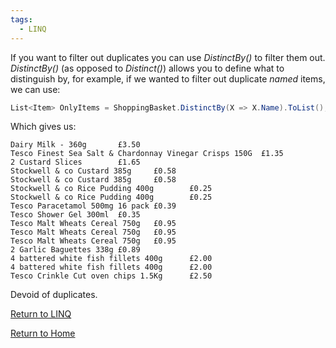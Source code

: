 ```yaml
---
tags:
  - LINQ
---
```

If you want to filter out duplicates you can use _DistinctBy()_ to filter them out. _DistinctBy()_ (as opposed to _Distinct()_) allows you to define what to distinguish by, for example, if we wanted to filter out duplicate _named_ items, we can use:
```C#
List<Item> OnlyItems = ShoppingBasket.DistinctBy(X => X.Name).ToList();
```

Which gives us:
```
Dairy Milk - 360g       £3.50
Tesco Finest Sea Salt & Chardonnay Vinegar Crisps 150G  £1.35
2 Custard Slices        £1.65
Stockwell & co Custard 385g     £0.58
Stockwell & co Custard 385g     £0.58
Stockwell & co Rice Pudding 400g        £0.25
Stockwell & co Rice Pudding 400g        £0.25
Tesco Paracetamol 500mg 16 pack £0.39
Tesco Shower Gel 300ml  £0.35
Tesco Malt Wheats Cereal 750g   £0.95
Tesco Malt Wheats Cereal 750g   £0.95
Tesco Malt Wheats Cereal 750g   £0.95
2 Garlic Baguettes 338g £0.89
4 battered white fish fillets 400g      £2.00
4 battered white fish fillets 400g      £2.00
Tesco Crinkle Cut oven chips 1.5Kg      £2.50
```
Devoid of duplicates.

[Return to LINQ](_LINQ.md)

[Return to Home](Home)
